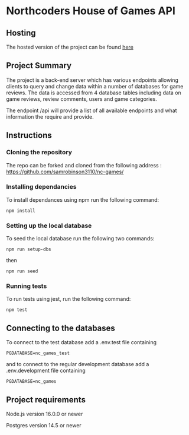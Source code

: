 # Northcoders House of Games API

## Hosting

The hosted version of the project can be found [here](https://worried-deer-jacket.cyclic.app)

## Project Summary

The project is a back-end server which has various endpoints allowing clients to query and change data within a number of databases for game reviews. The data is accessed from 4 database tables including data on game reviews, review comments, users and game categories.

The endpoint /api will provide a list of all available endpoints and what information the require and provide.

## Instructions

### Cloning the repository

The repo can be forked and cloned from the following address : https://github.com/samrobinson3110/nc-games/

### Installing dependancies

To install dependances using npm run the following command:

```
npm install
```

### Setting up the local database

To seed the local database run the following two commands:

```
npm run setup-dbs
```

then

```
npm run seed
```

### Running tests

To run tests using jest, run the following command:

```
npm test
```

## Connecting to the databases

To connect to the test database add a .env.test file containing

```
PGDATABASE=nc_games_test
```

and to connect to the regular development database add a .env.development file containing

```
PGDATABASE=nc_games
```

## Project requirements

Node.js version 16.0.0 or newer

Postgres version 14.5 or newer
